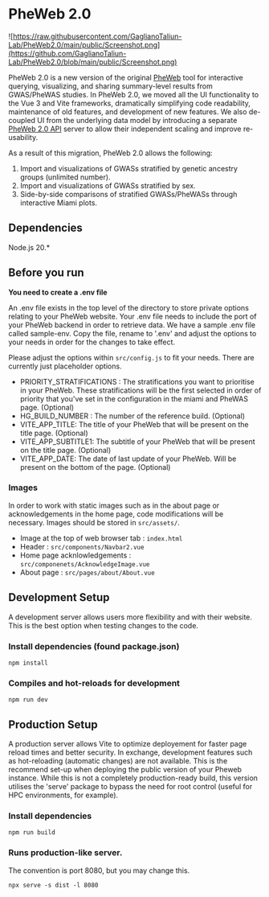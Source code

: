 # PheWeb 2.0
![https://raw.githubusercontent.com/GaglianoTaliun-Lab/PheWeb2.0/main/public/Screenshot.png](https://github.com/GaglianoTaliun-Lab/PheWeb2.0/blob/main/public/Screenshot.png)


PheWeb 2.0 is a new version of the original [PheWeb](https://github.com/statgen/pheweb) tool for interactive querying, visualizing, and sharing summary-level results from GWAS/PheWAS studies. In PheWeb 2.0, we moved all the UI functionality to the Vue 3 and Vite frameworks, dramatically simplifying code readability, maintenance of old features, and development of new features. We also de-coupled UI from the underlying data model by introducing a separate [PheWeb 2.0 API](https://github.com/GaglianoTaliun-Lab/PheWeb2.0-API) server to allow their independent scaling and improve re-usability.

As a result of this migration, PheWeb 2.0 allows the following:
1) Import and visualizations of GWASs stratified by genetic ancestry groups (unlimited number).
2) Import and visualizations of GWASs stratified by sex.
3) Side-by-side comparisons of stratified GWASs/PheWASs through interactive Miami plots.

## Dependencies
Node.js 20.*

## Before you run

**You need to create a .env file**

An .env file exists in the top level of the directory to store private options relating to your PheWeb website. Your .env file needs to include the port of your PheWeb backend in order to retrieve data.
We have a sample .env file called sample-env. Copy the file, rename to '.env' and adjust the options to your needs in order for the changes to take effect.

Please adjust the options within `src/config.js` to fit your needs. There are currently just placeholder options.
- PRIORITY_STRATIFICATIONS : The stratifications you want to prioritise in your PheWeb. These stratifications will be the first selected in order of priority that you've set in the configuration in the miami and PheWAS page. (Optional)
- HG_BUILD_NUMBER : The number of the reference build. (Optional)
- VITE_APP_TITLE: The title of your PheWeb that will be present on the title page. (Optional)
- VITE_APP_SUBTITLE1: The subtitle of your PheWeb that will be present on the title page. (Optional)
- VITE_APP_DATE: The date of last update of your PheWeb. Will be present on the bottom of the page. (Optional)

### Images
In order to work with static images such as in the about page or acknowledgements in the home page, code modifications will be necessary. Images should be stored in `src/assets/`.

- Image at the top of web browser tab : `index.html`
- Header : `src/components/Navbar2.vue`
- Home page acknlowledgements : `src/componenets/AcknowledgeImage.vue`
- About page : `src/pages/about/About.vue`

## Development Setup
A development server allows users more flexibility and with their website. This is the best option when testing changes to the code.
### Install dependencies (found package.json)
`npm install`
### Compiles and hot-reloads for development
`npm run dev`

## Production Setup
A production server allows Vite to optimize deployement for faster page reload times and better security. In exchange, development features such as hot-reloading (automatic changes) are not available. This is the recommend set-up when deploying the public version of your Pheweb instance.
While this is not a completely production-ready build, this version utilises the 'serve' package to bypass the need for root control (useful for HPC environments, for example).

### Install dependencies
`npm run build`

### Runs production-like server. 
The convention is port 8080, but you may change this.

`npx serve -s dist -l 8080`
